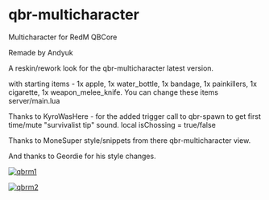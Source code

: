 # qbr-multicharacter
Multicharacter for RedM QBCore

Remade by Andyuk

A reskin/rework look for the qbr-multicharacter latest version.

with starting items - 1x apple, 1x water_bottle, 1x bandage, 1x painkillers, 1x cigarette, 1x weapon_melee_knife.
You can change these items server/main.lua

Thanks to KyroWasHere - for the added trigger call to qbr-spawn to get first time/mute "survivalist tip" sound.
local isChossing = true/false

Thanks to MoneSuper style/snippets from there qbr-multicharacter view.

And thanks to Geordie for his style changes.



<a href="https://ibb.co/F53s0Tx"><img src="https://i.ibb.co/n7m3nJg/qbrm1.jpg" alt="qbrm1" border="0"></a>


<a href="https://ibb.co/mScgsY3"><img src="https://i.ibb.co/1bmjVpk/qbrm2.jpg" alt="qbrm2" border="0"></a>
